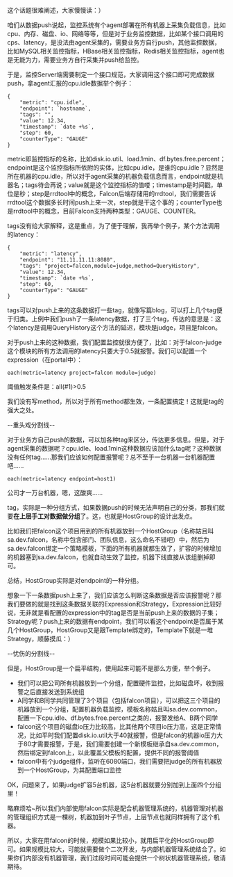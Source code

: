 <!-- toc -->

这个话题很难阐述，大家慢慢读：）

咱们从数据push说起，监控系统有个agent部署在所有机器上采集负载信息，比如cpu、内存、磁盘、io、网络等等，但是对于业务监控数据，比如某个接口调用的cps、latency，是没法由agent采集的，需要业务方自行push，其他监控数据，比如MySQL相关监控指标，HBase相关监控指标，Redis相关监控指标，agent也是无能为力，需要业务方自行采集并push给监控。

于是，监控Server端需要制定一个接口规范，大家调用这个接口即可完成数据push，拿agent汇报的cpu.idle数据举个例子：

```
{
    "metric": "cpu.idle",
    "endpoint": `hostname`,
    "tags": "",
    "value": 12.34,
    "timestamp": `date +%s`,
    "step": 60,
    "counterType": "GAUGE"
}
```

metric即监控指标的名称，比如disk.io.util、load.1min、df.bytes.free.percent；endpoint是这个监控指标所依附的实体，比如cpu.idle，是谁的cpu.idle？显然是所在机器的cpu.idle，所以对于agent采集的机器负载信息而言，endpoint就是机器名；tags待会再说；value就是这个监控指标的值喽；timestamp是时间戳，单位是秒；step是rrdtool中的概念，Falcon后端存储用的rrdtool，我们需要告诉rrdtool这个数据多长时间push上来一次，step就是干这个事的；counterType也是rrdtool中的概念，目前Falcon支持两种类型：GAUGE、COUNTER。

tags没有给大家解释，这是重点，为了便于理解，我再举个例子，某个方法调用的latency：

```
{
    "metric": "latency",
    "endpoint": "11.11.11.11:8080",
    "tags": "project=falcon,module=judge,method=QueryHistory",
    "value": 12.34,
    "timestamp": `date +%s`,
    "step": 60,
    "counterType": "GAUGE"
}
```

tags可以对push上来的这条数据打一些tag，就像写篇blog，可以打上几个tag便于归类。上例中我们push了一条latency数据，打了三个tag，传达的意思是：这个latency是调用QueryHistory这个方法的延迟，模块是judge，项目是falcon。

对于push上来的这种数据，我们配置监控就很方便了，比如：对于falcon-judge这个模块的所有方法调用的latency只要大于0.5就报警。我们可以配置一个expression（在portal中）：

```
each(metric=latency project=falcon module=judge)
```

阈值触发条件是：all(#1)>0.5

我们没有写method，所以对于所有method都生效，一条配置搞定！这就是tag的强大之处。

--重头戏分割线--

对于业务方自己push的数据，可以加各种tag来区分，传达更多信息。但是，对于agent采集的数据呢？cpu.idle、load.1min这种数据应该加什么tag呢？这种数据没有任何tag……那我们应该如何配置报警呢？总不至于一台机器一台机器配置吧……

```
each(metric=latency endpoint=host1)
```

公司才一万台机器，嗯，这酸爽……

tag，实际是一种分组方式，如果数据push的时候无法声明自己的分类，那我们就要**在上层手工对数据做分组**了。这，也就是HostGroup的设计出发点。

比如我们把falcon这个项目用到的所有机器放到一个HostGroup（名称姑且叫sa.dev.falcon，名称中包含部门、团队信息，这么命名不错吧）中，然后为sa.dev.falcon绑定一个策略模板，下面的所有机器就都生效了，扩容的时候增加的机器塞到sa.dev.falcon，也就自动生效了监控，机器下线直接从该组删掉即可。

总结，HostGroup实际是对endpoint的一种分组。

想象一下一条数据push上来了，我们应该怎么判断这条数据是否应该报警呢？那我们要做的就是找到这条数据关联的Expression和Strategy，Expression比较好说，无非就是看配置的expression中的tag是否是当前push上来的数据的子集；Strategy呢？push上来的数据有endpoint，我们可以看这个endpoint是否属于某几个HostGroup，HostGroup又是跟Template绑定的，Template下就是一堆Strategy，顺藤摸瓜：）

--忧伤的分割线--

但是，HostGroup是一个扁平结构，使用起来可能不是那么方便，举个例子。

- 我们可以把公司所有机器放到一个分组，配置硬件监控，比如磁盘坏，收到报警之后直接发送到系统组
- A同学和B同学共同管理了3个项目（包括falcon项目），可以把这三个项目的机器放到一个分组，配置机器负载监控，模板名称姑且叫sa.dev.common，配置一下cpu.idle、df.bytes.free.percent之类的，报警发给A、B两个同学
- falcon这个项目的磁盘io压力比较高，比其他两个项目io压力高，这是正常情况，比如平时我们配置disk.io.util大于40就报警，但是falcon的机器io压力大于80才需要报警，于是，我们需要创建一个新模板继承自sa.dev.common，然后绑定到falcon上，以此覆盖父模板的配置，提供不同的报警阈值
- falcon中有个judge组件，监听在6080端口，我们需要把judge的所有机器放到一个HostGroup，为其配置端口监控

OK，问题来了，如果judge扩容5台机器，这5台机器就要分别加到上面四个分组里！

略麻烦哈~所以我们内部使用falcon实际是配合机器管理系统的，机器管理对机器的管理组织方式是一棵树，机器加到叶子节点，上层节点也就同样拥有了这个机器。

所以，大家在用falcon的时候，规模如果比较小，就用扁平化的HostGroup即可。如果规模比较大，可能就需要做个二次开发，与内部机器管理系统结合了。如果你们内部没有机器管理，我们过段时间可能会提供一个树状机器管理系统，敬请期待。
